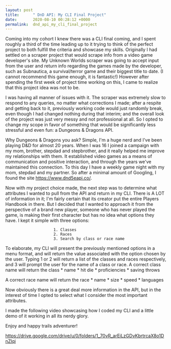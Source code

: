 ```yaml
---
layout: post
title:      " DnD API: My CLI Final Project"
date:       2020-08-10 00:28:12 +0000
permalink:  dnd_api_my_cli_final_project
---
```



Coming into my cohort I knew there was a CLI final coming, and I spent roughly a third of the time leading up to it trying to think of the perfect project to both fulfill the criteria and showcase my skills. Originally I had settled on a scraper project that would scrape info from a video game developer's site. My Unknown Worlds scraper was going to accept input from the user and return info regarding the games made by the developer, such as Subnautica, a survival/terror game and their biggest title to date. (I cannot recommend this game enough, it is fantastic!) However after spending the first week of project time working on this, I came to realize that this project idea was not to be. 

I was having all manner of issues with it. The scraper was extremely slow to respond to any queries, no matter what corrections I made; after a respite and getting back to it, previously working code would just randomly break, even though I had changed nothing during that interim; and the overall look of the project was just very messy and not professional at all. So I opted to change my scope in favor of something that would be significantly less stressful and even fun: a Dungeons & Dragons API.

Why Dungeons & Dragons you ask? Simple, I'm a huge nerd and I've been playing D&D for almost 20 years. When I was 16 I joined a campaign with my mom, brother, stepdad and stepbrother, and it really helped me improve my relationships with them. It established video games as a means of communication and positive interaction, and through the years we've maintained this connection. To this day I have a weekly game night with my mom, stepdad and my partner. So after a minimal amount of Googling, I found the site https://www.dnd5eapi.co/.

Now with my project choice made, the next step was to determine what attributes I wanted to pull from the API and return in my CLI. There is A LOT of information in it; I'm fairly certain that its creator put the entire Players Handbook in there. But I decided that I wanted to approach it from the perspective of a brand new player, someone who has never played the game, is making their first character but has no idea what options they have. I kept it simple with three options:
             
						 1. Classes
						 2. Races
						 3. Search by class or race name
	
To elaborate, my CLI will present the previously mentioned options in a menu format, and will return the value associated with the option chosen by the user. Typing 1 or 2 will return a list of the classes and races respectively, and 3 will prompt the user for the name of a class or race. 
A correct class name will return the class 
            * name
            * hit die
            * proficiencies
            * saving throws
            
A correct race name will return the race
            * name
            * size
            * speed
            * languages

Now obviously there is a great deal more information in the API, but in the interest of time I opted to select what I consider the most important attributes.

I made the following video showcasing how I coded my CLI and a little demo of it working in all its nerdy glory.

Enjoy and happy trails adventurer!

https://drive.google.com/drive/u/0/folders/1_70vR_arEiLzGDvKbrtrcaX8o1DnZlqi


